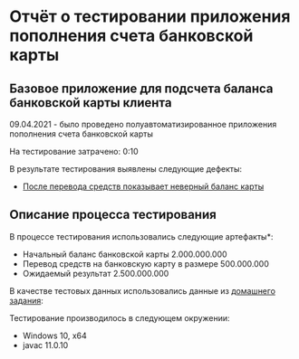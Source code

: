 # Отчёт о тестировании приложения пополнения счета банковской карты

## Базовое приложение для подсчета баланса банковской карты клиента

09.04.2021 - было проведено полуавтоматизированное приложения пополнения счета банковской карты

На тестирование затрачено: 0:10

В результате тестирования выявлены следующие дефекты:
* [После перевода средств показывает неверный баланс карты](https://github.com/avbochkareva/Java1.2/issues) 

## Описание процесса тестирования

В процессе тестирования использовались следующие артефакты*:
* Начальный баланс банковской карты 2.000.000.000
* Перевод средств на банковскую карту в размере 500.000.000
* Ожидаемый результат 2.500.000.000

В качестве тестовых данных использовались данные из [домашнего задания](https://github.com/netology-code/javaqa-homeworks/tree/master/programming):

Тестирование производилось в следующем окружении:
* Windows 10, x64
* javac 11.0.10
